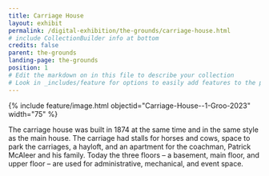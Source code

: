 ```yaml
---
title: Carriage House
layout: exhibit
permalink: /digital-exhibition/the-grounds/carriage-house.html
# include CollectionBuilder info at bottom
credits: false
parent: the-grounds
landing-page: the-grounds
position: 1
# Edit the markdown on in this file to describe your collection
# Look in _includes/feature for options to easily add features to the page
---
```


{% include feature/image.html objectid="Carriage-House--1-Groo-2023" width="75" %}

The carriage house was built in 1874  at the same time and in the same style as the main house. The carriage had stalls for horses and cows, space to park the carriages, a hayloft, and an apartment for the coachman, Patrick McAleer and his family. Today the three floors – a basement, main floor, and upper floor – are used for administrative, mechanical, and event space. 